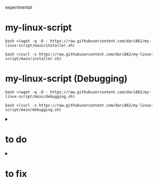 experimental

# my-linux-script

```
bash <(wget -q -O - https://raw.githubusercontent.com/dari862/my-linux-script/main/installer.sh)
```

```
bash <(curl -s https://raw.githubusercontent.com/dari862/my-linux-script/main/installer.sh)
```

# my-linux-script (Debugging)

```
bash <(wget -q -O - https://raw.githubusercontent.com/dari862/my-linux-script/main/debugging.sh)
```

```
bash <(curl -s https://raw.githubusercontent.com/dari862/my-linux-script/main/debugging.sh)
```


<details>
<summary><h1>to do</h1></summary>
  number of installed appes : echo $(( $(dpkg-query -l | wc -l) - 5 ))
  
  work on bspwm
  
  https://xerolinux.xyz/
  
  https://github.com/erikdubois/arcolinux-nemesis
</details>

<details>
<summary><h1>to fix</h1></summary>
- fix brighness script
- error: tray: Failed to put tray above 0x3800001 in the stack (XCB_MATCH (8))
</details>
